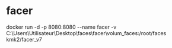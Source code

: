 # facer
docker run -d -p 8080:8080 --name facer -v C:\Users\Utilisateur\Desktop\faces\facer\volum_faces:/root/faces kmk2/facer_v7

